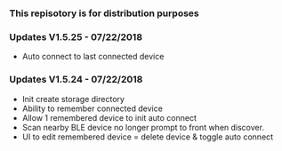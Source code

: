 ### This repisotory is for distribution purposes

### Updates V1.5.25 - 07/22/2018
- Auto connect to last connected device

### Updates V1.5.24 - 07/22/2018
- Init create storage directory
- Ability to remember connected device
- Allow 1 remembered device to init auto connect
- Scan nearby BLE device no longer prompt to front when discover.
- UI to edit remembered device = delete device & toggle auto connect
